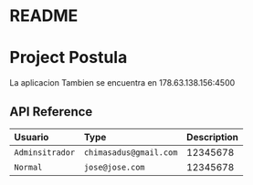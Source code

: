# README


# Project Postula

  La aplicacion Tambien se encuentra en 178.63.138.156:4500



## API Reference


| Usuario | Type     | Description                |
| :-------- | :------- | :------------------------- |
| `Adminsitrador` | `chimasadus@gmail.com` | 12345678 |
| `Normal` | `jose@jose.com` | 12345678 |

